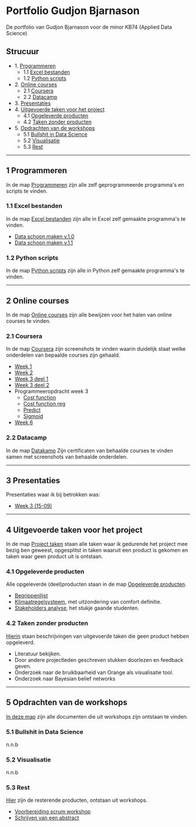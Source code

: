 # Portfolio Gudjon Bjarnason
De portfolio van Gudjon Bjarnason voor de minor KB74 (Applied Data Science)

## Strucuur
* 1\. [Programmeren](#Programmeren)
    * 1.1 [Excel bestanden](#Excel)
    * 1.2 [Python scripts](#Python)
* 2\. [Online courses](#Online_courses)
    * 2.1 [Coursera](#Coursera)
    * 2.2 [Datacamp](#Datacamp)
* 3\. [Presentaties](#Presentaties)  
* 4\. [Uitgevoerde taken voor het project](#Taken_project)
    * 4.1 [Opgeleverde producten](#Producten)
    * 4.2 [Taken zonder producten](#Geen_producten)
* 5\. [Opdrachten van de workshops](#Opdrachten_workshops)  
    * 5.1 [Bullshit in Data Science](#Bullshit)  
    * 5.2 [Visualisatie](#Visualisatie)
    * 5.3 [Rest](#Rest)
  
---	
  
## 1 Programmeren <a name="Programmeren"></a>
In de map [Programmeren](https://github.com/gaui74/Portfolio/tree/master/Programmeren) zijn alle zelf geprogrammeerde programma's en scripts te vinden.

### 1.1 Excel bestanden<a name="Excel"></a>
In de map [Excel bestanden](https://github.com/gaui74/Portfolio/tree/master/Programmeren/Excel%20bestanden) zijn alle in Excel zelf gemaakte programma's te vinden.
* [Data schoon maken v.1.0](https://docs.google.com/spreadsheets/d/1-uwaL5oCXaakGuihwC1bGEomSUFVIHFWiFsbEjyPR0Y/edit#gid=999407174)
* [Data schoon maken v.1.1](https://docs.google.com/spreadsheets/d/1yL-Ziw4UTr67MxjY5A92hZEUczIFZIhhrfSVIfVa1fA/edit#gid=764676204)

### 1.2 Python scripts <a name="Python"></a>
In de map [Python scripts](https://github.com/gaui74/Portfolio/tree/master/Programmeren/Python%20scripts) zijn alle in Python zelf gemaakte programma's te vinden.
  
---

## 2 Online courses <a name="Online_courses"></a>
In de map [Online courses](https://github.com/gaui74/Portfolio/tree/master/Online%20courses) zijn alle bewijzen voor het halen van online courses te vinden.

### 2.1 Coursera <a name="Coursera"></a>
In de map [Coursera](https://github.com/gaui74/Portfolio/tree/master/Online%20courses/Coursera) zijn screenshots te vinden waarin duidelijk staat welke onderdelen van bepaalde courses zijn gehaald.
* [Week 1](https://github.com/gaui74/Portfolio/blob/master/Online%20courses/Coursera/Week1.PNG)
* [Week 2](https://github.com/gaui74/Portfolio/blob/master/Online%20courses/Coursera/Week2.PNG)
* [Week 3 deel 1](https://github.com/gaui74/Portfolio/blob/master/Online%20courses/Coursera/Week3_deel1.PNG)
* [Week 3 deel 2](https://github.com/gaui74/Portfolio/blob/master/Online%20courses/Coursera/Week3_deel2.PNG)
* Programmeeropdracht week 3
   * [Cost function](https://github.com/gaui74/Portfolio/blob/master/Online%20courses/Coursera/costFunction.m)
   * [Cost function reg](https://github.com/gaui74/Portfolio/blob/master/Online%20courses/Coursera/costFunctionReg.m)
   * [Predict](https://github.com/gaui74/Portfolio/blob/master/Online%20courses/Coursera/predict.m)
   * [Sigmoid](https://github.com/gaui74/Portfolio/blob/master/Online%20courses/Coursera/sigmoid.m)
* [Week 6](https://github.com/gaui74/Portfolio/blob/master/Online%20courses/Coursera/Week6.PNG)



### 2.2 Datacamp <a name="Datacamp"></a>
In de map [Datakamp](https://github.com/gaui74/Portfolio/tree/master/Online%20courses/Datacamp) Zijn certificaten van behaalde courses te vinden samen met screenshots van behaalde onderdelen.

--- 
 
## 3 Presentaties <a name="Presentaties"></a>
Presentaties waar ik bij betrokken was:
* [Week 3 (15-09)](https://docs.google.com/presentation/d/159EUHd6WClg6cKdBiFDfMCbfbDdmwbAJ1ulNIkZFSgQ/edit#slide=id.g253817c5d4_0_6)
  
---
  
## 4 Uitgevoerde taken voor het project <a name="Taken_project"></a>
In de map [Project taken](https://github.com/gaui74/Portfolio/tree/master/Project%20taken) staan alle taken waar ik gedurende het project mee bezig ben geweest, opgesplitst in taken waaruit een product is gekomen en taken waar geen product uit is ontstaan.

### 4.1 Opgeleverde producten <a name="Producten"></a>
Alle opgeleverde (deel)producten staan in de map [Opgeleverde producten](https://github.com/gaui74/Portfolio/tree/master/Project%20taken/Opgeleverde%20producten).
* [Begrippenlijst](https://github.com/gaui74/Portfolio/blob/master/Project%20taken/Opgeleverde%20producten/Begrippenlijst.docx)
* [Klimaatregelsysteem](https://github.com/gaui74/Portfolio/blob/master/Project%20taken/Opgeleverde%20producten/Klimaatregelsysteem%20HHS.docx), met uitzondering van comfort definitie.
* [Stakeholders analyse](https://docs.google.com/document/d/1_ye6ioAlbb7o5IaEB9R8WoXjYITNqxEaVof3VodFhtA/edit#heading=h.urxaz0w255z4), het stukje gaande studenten.

### 4.2 Taken zonder producten <a name="Geen_producten"></a>
[Hierin](https://github.com/gaui74/Portfolio/tree/master/Project%20taken/Taken%20zonder%20producten) staan beschrijvingen van uitgevoerde taken die geen product hebben opgeleverd.
* Literatuur bekijken.
* Door andere projectleden geschreven stukken doorlezen en feedback geven.
* Onderzoek naar de bruikbaarheid van Orange als visualisatie tool.
* Onderzoek naar Bayesian belief networks

---
  
## 5 Opdrachten van de workshops <a name="Opdrachten_workshops"></a>
[In deze map](https://github.com/gaui74/Portfolio/tree/master/Workshops) zijn alle documenten die uit workshops zijn ontstaan te vinden.

### 5.1 Bullshit in Data Science <a name="Bullshit"></a>
n.n.b   

### 5.2 Visualisatie <a name="Visualisatie"></a>
n.n.b    

### 5.3 Rest <a name="Rest"></a>
[Hier](https://github.com/gaui74/Portfolio/tree/master/Workshops/Rest) zijn de resterende producten, ontstaan uit workshops.
* [Voorbereiding scrum workshop](https://github.com/gaui74/Portfolio/blob/master/Workshops/Rest/Scrum.docx)
* [Schrijven van een abstract](https://github.com/gaui74/Portfolio/blob/master/Workshops/Rest/Format%20-%20Schrijven%20van%20een%20abstract%20(1).docx)

